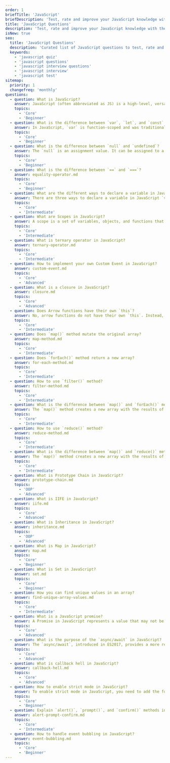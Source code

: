 ```yaml
---
order: 1
briefTitle: 'JavaScript'
briefDescription: 'Test, rate and improve your JavaScript knowledge with these questions.'
title: 'JavaScript Questions'
description: 'Test, rate and improve your JavaScript knowledge with these questions.'
isNew: true
seo:
  title: 'JavaScript Questions'
  description: 'Curated list of JavaScript questions to test, rate and improve your knowledge. Questions are based on real world experience and knowledge.'
  keywords:
    - 'javascript quiz'
    - 'javascript questions'
    - 'javascript interview questions'
    - 'javascript interview'
    - 'javascript test'
sitemap:
  priority: 1
  changefreq: 'monthly'
questions:
  - question: What is JavaScript?
    answer: JavaScript (often abbreviated as JS) is a high-level, versatile, and widely-used programming language primarily known for its role in web development. It enables interactive and dynamic behavior on websites.
    topics:
      - 'Core'
      - 'Beginner'
  - question: What is the difference between `var`, `let`, and `const` in JavaScript?
    answer: In JavaScript, `var` is function-scoped and was traditionally used to declare variables. `let` and `const` are block-scoped. The key difference between `let` and `const` is that `let` allows for reassignment while `const` creates a read-only reference.
    topics:
      - 'Core'
      - 'Beginner'
  - question: What is the difference between `null` and `undefined`?
    answer: The `null` is an assignment value. It can be assigned to a variable as a representation of no value. But the `undefined` is a primitive value that represents the absence of a value, or a variable that has not been assigned a value.
    topics:
      - 'Core'
      - 'Beginner'
  - question: What is the difference between `==` and `===`?
    answer: equality-operator.md
    topics:
      - 'Core'
      - 'Beginner'
  - question: What are the different ways to declare a variable in JavaScript?
    answer: There are three ways to declare a variable in JavaScript `var`, `let`, and `const`.
    topics:
      - 'Core'
      - 'Intermediate'
  - question: What are Scopes in JavaScript?
    answer: A scope is a set of variables, objects, and functions that you have access to. There are three types of scopes in JavaScript. Which are Global Scope, Function Scope (Local Scope), and Block Scope.
    topics:
      - 'Core'
      - 'Intermediate'
  - question: What is ternary operator in JavaScript?
    answer: ternary-operator.md
    topics:
      - 'Core'
      - 'Intermediate'
  - question: How to implement your own Custom Event in JavaScript?
    answer: custom-event.md
    topics:
      - 'Core'
      - 'Advanced'
  - question: What is a closure in JavaScript?
    answer: closure.md
    topics:
      - 'Core'
      - 'Advanced'
  - question: Does Arrow functions have their own `this`?
    answer: No, arrow functions do not have their own `this`. Instead, they inherit the `this` of the enclosing lexical scope.
    topics:
      - 'Core'
      - 'Intermediate'
  - question: Does `map()` method mutate the original array?
    answer: map-method.md
    topics:
      - 'Core'
      - 'Intermediate'
  - question: Does `forEach()` method return a new array?
    answer: for-each-method.md
    topics:
      - 'Core'
      - 'Intermediate'
  - question: How to use `filter()` method?
    answer: filter-method.md
    topics:
      - 'Core'
      - 'Intermediate'
  - question: What is the difference between `map()` and `forEach()` methods?
    answer: The `map()` method creates a new array with the results of calling a provided function on every element in the calling array. Whereas, the `forEach()` method executes a provided function once for each array element.
    topics:
      - 'Core'
      - 'Intermediate'
  - question: How to use `reduce()` method?
    answer: reduce-method.md
    topics:
      - 'Core'
      - 'Intermediate'
  - question: What is the difference between `map()` and `reduce()` methods?
    answer: The `map()` method creates a new array with the results of calling a provided function on every element in the calling array. Whereas, the `reduce()` method executes a reducer function (that you provide) on each element of the array, resulting in a single output value.
    topics:
      - 'Core'
      - 'Intermediate'
  - question: What is Prototype Chain in JavaScript?
    answer: prototype-chain.md
    topics:
      - 'OOP'
      - 'Advanced'
  - question: What is IIFE in JavaScript?
    answer: iife.md
    topics:
      - 'Core'
      - 'Advanced'
  - question: What is Inheritance in JavaScript?
    answer: inheritance.md
    topics:
      - 'OOP'
      - 'Advanced'
  - question: What is Map in JavaScript?
    answer: map.md
    topics:
      - 'Core'
      - 'Beginner'
  - question: What is Set in JavaScript?
    answer: set.md
    topics:
      - 'Core'
      - 'Beginner'
  - question: How you can find unique values in an array?
    answer: find-unique-array-values.md
    topics:
      - 'Core'
      - 'Intermediate'
  - question: What is a JavaScript promise?
    answer: A Promise in JavaScript represents a value that may not be available yet but will be at some point. Promises provide a way to handle asynchronous operations, offering methods like `.then()` and `.catch()` to register callbacks for success and failure.
    topics:
      - 'Core'
      - 'Advanced'
  - question: What is the purpose of the `async/await` in JavaScript?
    answer: The `async/await`, introduced in ES2017, provides a more readable and cleaner way to handle asynchronous operations compared to callbacks and promises. An `async` function always returns a promise, and within such a function, you can use `await` to pause execution until a promise settles.
    topics:
      - 'Core'
      - 'Advanced'
  - question: What is callback hell in JavaScript?
    answer: callback-hell.md
    topics:
      - 'Core'
      - 'Advanced'
  - question: How to enable strict mode in JavaScript?
    answer: To enable strict mode in JavaScript, you need to add the following line at the top of the file or function `'use strict';`.
    topics:
      - 'Core'
      - 'Beginner'
  - question: Explain `alert()`, `prompt()`, and `confirm()` methods in JavaScript?
    answer: alert-prompt-confirm.md
    topics:
      - 'Core'
      - 'Intermediate'
  - question: How to handle event bubbling in JavaScript?
    answer: event-bubbling.md
    topics:
      - 'Core'
      - 'Beginner'
---
```

